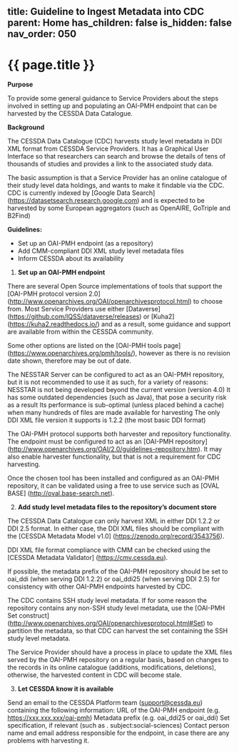 title: Guideline to Ingest Metadata into CDC 
parent: Home
has_children: false
is_hidden: false
nav_order: 050
---

# {{ page.title }}


**Purpose**

To provide some general guidance to Service Providers about the steps involved in setting up and populating an OAI-PMH endpoint that can be harvested by the CESSDA Data Catalogue.


**Background**

The CESSDA Data Catalogue (CDC) harvests study level metadata in DDI XML format from CESSDA Service Providers. It has a Graphical User Interface so that researchers can search and browse the details of tens of thousands of studies and provides a link to the associated study data.

The basic assumption is that a Service Provider has an online catalogue of their study level data holdings, and wants to make it findable via the CDC. CDC is currently indexed by [Google Data Search] (https://datasetsearch.research.google.com) and is expected to be harvested by some European aggregators (such as OpenAIRE, GoTriple  and B2Find)

**Guidelines:**

* Set up an OAI-PMH endpoint (as a repository)
* Add CMM-compliant DDI XML study level metadata files
* Inform CESSDA about its availability


1) **Set up an OAI-PMH endpoint**

There are several Open Source implementations of tools that support the [OAI-PMH protocol version 2.0] (http://www.openarchives.org/OAI/openarchivesprotocol.html) to choose from. Most Service Providers use either [Dataverse] (https://github.com/IQSS/dataverse/releases) or [Kuha2] (https://kuha2.readthedocs.io/) and as a result, some guidance and support are available from within the CESSDA community. 

Some other options are listed on the [OAI-PMH tools page] (https://www.openarchives.org/pmh/tools/), however as there is no revision date shown, therefore may be out of date. 

The NESSTAR Server can be configured to act as an OAI-PMH repository, but it is not recommended to use it as such, for a variety of reasons:
NESSTAR is not being developed beyond the current version (version 4.0)
It has some outdated dependencies (such as Java), that pose a security risk as a result
Its performance is sub-optimal (unless placed behind a cache) when many hundreds of files are made available for harvesting
The only DDI XML file version it supports is 1.2.2 (the most basic DDI format)  

The OAI-PMH protocol supports both harvester and repository functionality. The endpoint must be configured to act as an [OAI-PMH repository] (http://www.openarchives.org/OAI/2.0/guidelines-repository.htm). It may also enable harvester functionality, but that is not a requirement for CDC harvesting.

Once the chosen tool has been installed and configured as an OAI-PMH repository, it can be validated using a free to use service such as [OVAL BASE] (http://oval.base-search.net). 



 2) **Add study level metadata files to the repository’s document store**

The CESSDA Data Catalogue can only harvest XML in either DDI 1.2.2 or DDI 2.5 format. In either case, the DDI XML files should be compliant with the [CESSDA Metadata Model v1.0] (https://zenodo.org/record/3543756). 

DDI XML file format compliance with CMM can be checked using the [CESSDA Metadata Validator] (https://cmv.cessda.eu). 

If possible, the metadata prefix of the OAI-PMH repository should be set to oai_ddi (when serving DDI 1.2.2) or oai_ddi25 (when serving DDI 2.5) for consistency with other OAI-PMH endpoints harvested by CDC. 

The CDC contains SSH study level metadata. If for some reason the repository contains any non-SSH study level metadata, use the [OAI-PMH Set construct] (http://www.openarchives.org/OAI/openarchivesprotocol.html#Set) to partition the metadata, so that CDC can harvest the set containing the SSH study level metadata.

The Service Provider should have a process in place to update the XML files served by the OAI-PMH repository on a regular basis, based on changes to the records in its online catalogue (additions, modifications, deletions), otherwise, the harvested content in CDC will become stale. 


3) **Let CESSDA know it is available**
   
Send an email to the CESSDA Platform team (support@cessda.eu) containing the following information:
URL of the OAI-PMH endpoint (e.g. https://xxx.xxx.xxx/oai-pmh)
Metadata prefix (e.g. oai_ddi25 or oai_ddi)
Set specification, if relevant (such as . subject:social-sciences)
Contact person name and email address responsible for the endpoint, in case there are any problems with harvesting it. 

